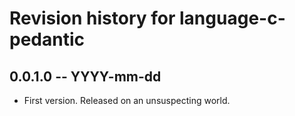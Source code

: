 # Revision history for language-c-pedantic

## 0.0.1.0  -- YYYY-mm-dd

* First version. Released on an unsuspecting world.
